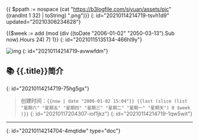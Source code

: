 {{ $ppath := nospace (cat "https://b3logfile.com/siyuan/assets/pic" ((randInt 1 32) | toString) ".png")}}
{: id="20210114214719-tsvh1d9" updated="20210306234628"}

{{$week := add (mod (div ((toDate "2006-01-02" "2050-03-13").Sub now).Hours 24) 7) 1}}
{: id="20210115135134-466hl9y"}

![img]({{$ppath}})
{: id="20210114214719-avwwfdm"}

## 📚 {{.title}}简介
{: id="20210114214719-75hg5gx"}

> 创建时间：`{{now | date "2006-01-02 15:04"}} {{last (slice (list "星期六" "星期五" "星期四" "星期三" "星期二" "星期一" "星期天") 0 $week )}}`
> {: id="20210117204307-iof1jkz"}
{: id="20210114214719-1qw5wit"}

---


{: id="20210114214704-4mqtidw" type="doc"}
